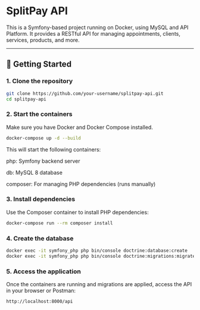 # SplitPay API

This is a Symfony-based project running on Docker, using MySQL and API Platform. It provides a RESTful API for managing appointments, clients, services, products, and more.

---

## 🚀 Getting Started

### 1. Clone the repository

```bash
git clone https://github.com/your-username/splitpay-api.git
cd splitpay-api
```

### 2. Start the containers

Make sure you have Docker and Docker Compose installed.

```bash
docker-compose up -d --build
```

This will start the following containers:

php: Symfony backend server

db: MySQL 8 database

composer: For managing PHP dependencies (runs manually)

### 3. Install dependencies
Use the Composer container to install PHP dependencies:

```bash
docker-compose run --rm composer install
```

### 4. Create the database

```bash
docker exec -it symfony_php php bin/console doctrine:database:create
docker exec -it symfony_php php bin/console doctrine:migrations:migrate
```

### 5. Access the application
Once the containers are running and migrations are applied, access the API in your browser or Postman:

```bash
http://localhost:8000/api
```
